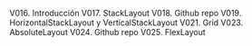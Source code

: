 
V016. Introducción
V017. StackLayout
V018. Github repo
V019. HorizontalStackLayout y VerticalStackLayout
V021. Grid
V023. AbsoluteLayout
V024. Github repo
V025. FlexLayout

